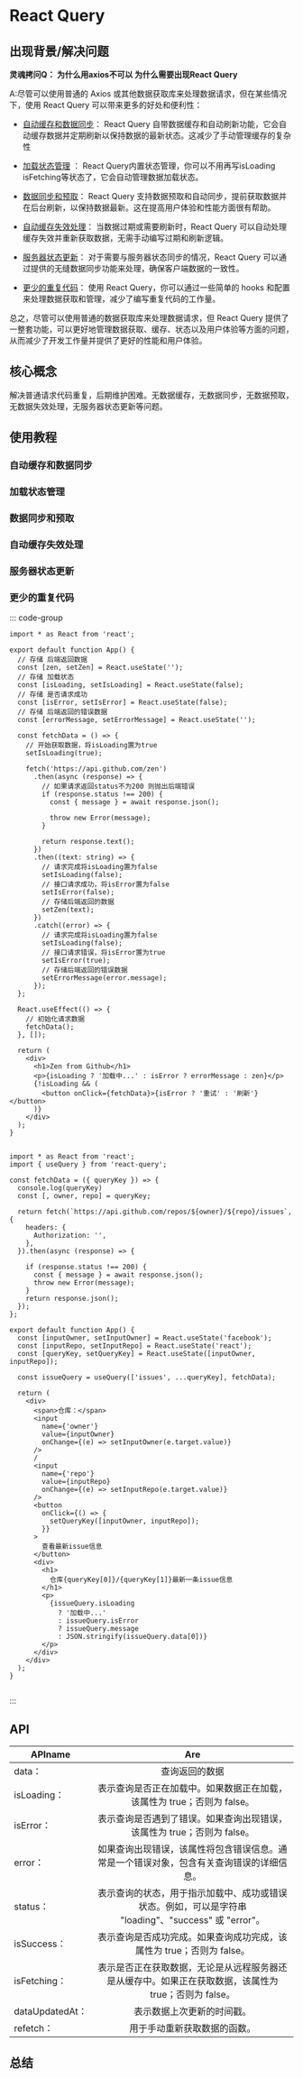 # React Query

## 出现背景/解决问题

**灵魂拷问Q： 为什么用axios不可以 为什么需要出现React Query**

A:尽管可以使用普通的 Axios 或其他数据获取库来处理数据请求，但在某些情况下，使用 React Query 可以带来更多的好处和便利性：

- [自动缓存和数据同步](#自动缓存和数据同步)： React Query 自带数据缓存和自动刷新功能，它会自动缓存数据并定期刷新以保持数据的最新状态。这减少了手动管理缓存的复杂性

- [加载状态管理](#加载状态管理 ) ： React Query内置状态管理，你可以不用再写isLoading isFetching等状态了，它会自动管理数据加载状态。

- [数据同步和预取](#数据同步和预取)： React Query 支持数据预取和自动同步，提前获取数据并在后台刷新，以保持数据最新。这在提高用户体验和性能方面很有帮助。

- [自动缓存失效处理](#自动缓存失效处理)： 当数据过期或需要刷新时，React Query 可以自动处理缓存失效并重新获取数据，无需手动编写过期和刷新逻辑。

- [服务器状态更新](#服务器状态更新)： 对于需要与服务器状态同步的情况，React Query 可以通过提供的无缝数据同步功能来处理，确保客户端数据的一致性。

- [更少的重复代码](#更少的重复代码)： 使用 React Query，你可以通过一些简单的 hooks 和配置来处理数据获取和管理，减少了编写重复代码的工作量。

总之，尽管可以使用普通的数据获取库来处理数据请求，但 React Query 提供了一整套功能，可以更好地管理数据获取、缓存、状态以及用户体验等方面的问题，从而减少了开发工作量并提供了更好的性能和用户体验。

## 核心概念

解决普通请求代码重复，后期维护困难。无数据缓存，无数据同步，无数据预取，无数据失效处理，无服务器状态更新等问题。

## 使用教程

### 自动缓存和数据同步

### 加载状态管理

### 数据同步和预取

### 自动缓存失效处理

### 服务器状态更新

### 更少的重复代码

::: code-group

``` tsx [befor.tsx]
import * as React from 'react';
​
export default function App() {
  // 存储 后端返回数据
  const [zen, setZen] = React.useState('');
  // 存储 加载状态
  const [isLoading, setIsLoading] = React.useState(false);
  // 存储 是否请求成功
  const [isError, setIsError] = React.useState(false);
  // 存储 后端返回的错误数据
  const [errorMessage, setErrorMessage] = React.useState('');
​
  const fetchData = () => {
    // 开始获取数据，将isLoading置为true
    setIsLoading(true);
​
    fetch('https://api.github.com/zen')
      .then(async (response) => {
        // 如果请求返回status不为200 则抛出后端错误
        if (response.status !== 200) {
          const { message } = await response.json();
​
          throw new Error(message);
        }
​
        return response.text();
      })
      .then((text: string) => {
        // 请求完成将isLoading置为false
        setIsLoading(false);
        // 接口请求成功，将isError置为false
        setIsError(false);
        // 存储后端返回的数据
        setZen(text);
      })
      .catch((error) => {
        // 请求完成将isLoading置为false
        setIsLoading(false);
        // 接口请求错误，将isError置为true
        setIsError(true);
        // 存储后端返回的错误数据
        setErrorMessage(error.message);
      });
  };
​
  React.useEffect(() => {
    // 初始化请求数据
    fetchData();
  }, []);
​
  return (
    <div>
      <h1>Zen from Github</h1>
      <p>{isLoading ? '加载中...' : isError ? errorMessage : zen}</p>
      {!isLoading && (
        <button onClick={fetchData}>{isError ? '重试' : '刷新'}</button>
      )}
    </div>
  );
}
​

```

``` tsx [after.tsx]
import * as React from 'react';
import { useQuery } from 'react-query';
​
const fetchData = ({ queryKey }) => {
  console.log(queryKey)
  const [, owner, repo] = queryKey;
​
  return fetch(`https://api.github.com/repos/${owner}/${repo}/issues`, {
    headers: {
      Authorization: '',
    },
  }).then(async (response) => {

    if (response.status !== 200) {
      const { message } = await response.json();
      throw new Error(message);
    }
    return response.json();
  });
};
​
export default function App() {
  const [inputOwner, setInputOwner] = React.useState('facebook');
  const [inputRepo, setInputRepo] = React.useState('react');
  const [queryKey, setQueryKey] = React.useState([inputOwner, inputRepo]);

  const issueQuery = useQuery(['issues', ...queryKey], fetchData);
​
  return (
    <div>
      <span>仓库：</span>
      <input
        name={'owner'}
        value={inputOwner}
        onChange={(e) => setInputOwner(e.target.value)}
      />
      /
      <input
        name={'repo'}
        value={inputRepo}
        onChange={(e) => setInputRepo(e.target.value)}
      />
      <button
        onClick={() => {
          setQueryKey([inputOwner, inputRepo]);
        }}
      >
        查看最新issue信息
      </button>
      <div>
        <h1>
          仓库{queryKey[0]}/{queryKey[1]}最新一条issue信息
        </h1>
        <p>
          {issueQuery.isLoading
            ? '加载中...'
            : issueQuery.isError
            ? issueQuery.message
            : JSON.stringify(issueQuery.data[0])}
        </p>
      </div>
    </div>
  );
}
​

```

:::

## API

| APIname        |      Are      |
| ------------- | :-----------: |
|data：     | 查询返回的数据 |
| isLoading：      |   表示查询是否正在加载中。如果数据正在加载，该属性为 true；否则为 false。  |
| isError： |   表示查询是否遇到了错误。如果查询出现错误，该属性为 true；否则为 false。    |
|error： |如果查询出现错误，该属性将包含错误信息。通常是一个错误对象，包含有关查询错误的详细信息。 |
|status： | 表示查询的状态，用于指示加载中、成功或错误状态。例如，可以是字符串  "loading"、"success" 或 "error"。|
|isSuccess： |表示查询是否成功完成。如果查询成功完成，该属性为 true；否则为 false。 |
| isFetching：|表示是否正在获取数据，无论是从远程服务器还是从缓存中。如果正在获取数据，该属性为 true；否则为 false。 |
|dataUpdatedAt： |表示数据上次更新的时间戳。 |
|refetch： |用于手动重新获取数据的函数。 |

## 总结
